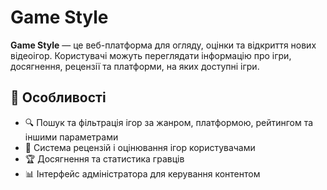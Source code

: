 # Game Style

**Game Style** — це веб-платформа для огляду, оцінки та відкриття нових відеоігор. Користувачі можуть переглядати інформацію про ігри, досягнення, рецензії та платформи, на яких доступні ігри.

## 📌 Особливості

- 🔍 Пошук та фільтрація ігор за жанром, платформою, рейтингом та іншими параметрами
- 📝 Система рецензій і оцінювання ігор користувачами
- 🏆 Досягнення та статистика гравців
- 📊 Інтерфейс адміністратора для керування контентом
